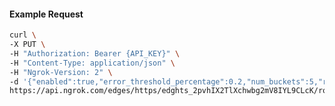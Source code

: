 <!-- Code generated for API Clients. DO NOT EDIT. -->

#### Example Request

```bash
curl \
-X PUT \
-H "Authorization: Bearer {API_KEY}" \
-H "Content-Type: application/json" \
-H "Ngrok-Version: 2" \
-d '{"enabled":true,"error_threshold_percentage":0.2,"num_buckets":5,"rolling_window":300,"tripped_duration":120,"volume_threshold":20}' \
https://api.ngrok.com/edges/https/edghts_2pvhIX2TlXchwbg2mV8IYL9CLcK/routes/edghtsrt_2pvhIVjQDwiE2IbQpYeneD40XMA/circuit_breaker
```
